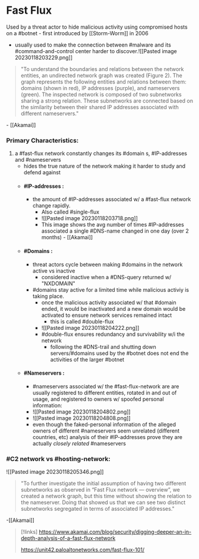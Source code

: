 
# Fast Flux
Used by a threat actor to hide malicious activity using compromised hosts on a #botnet
	- first introduced by [[Storm-Worm]] in 2006
- usually used to make the connection between #malware and its #command-and-control center harder to discover.![[Pasted image 20230118203229.png]]
>"To understand the boundaries and relations between the network entities, an undirected network graph was created (Figure 2). The graph represents the following entities and relations between them: domains (shown in red), IP addresses (purple), and nameservers (green). The inspected network is composed of two subnetworks sharing a strong relation. These subnetworks are connected based on the similarity between their shared IP addresses associated with different nameservers." 

\- [[Akamai]]

### Primary Characteristics:
1. a #fast-flux network constantly changes its #domain s, #IP-addresses and #nameservers 
	- hides the true nature of the network making it harder to study and defend against
	- #### #IP-addresses :
		- the amount of #IP-addresses associated w/ a #fast-flux network change rapidly.
			- Also called #single-flux
			- ![[Pasted image 20230118203718.png]] 
			- This image shows the avg number of times #IP-addresses associated a single #DNS-name changed in one day (over 2 months) - [[Akamai]]
	- #### #Domains :
		- threat actors cycle between making #domains in the network active vs inactive 
			- considered inactive when a #DNS-query returned w/ "NXDOMAIN"
		- #domains stay active for a limited time while malicious activiy is taking place. 
			- once the malicious activity associated w/ that #domain ended, it would be inactivated and a new domain would be activated to ensure network services remained intact
				- this is called #double-flux
			- ![[Pasted image 20230118204222.png]] 
			- #double-flux ensures redundancy and survivability w/i the network
				- following the #DNS-trail and shutting down servers/#domains used by the #botnet does not end the activities of the larger #botnet 
	- #### #Nameservers :
		- #nameservers associated w/ the #fast-flux-network are are usually registered to different entities, rotated in and out of usage, and registered to owners w/ spoofed personal information:
		- ![[Pasted image 20230118204802.png]] 
		- ![[Pasted image 20230118204808.png]] 
		- even though the faked-personal information of the alleged owners of different #nameservers seem unrelated (different countries, etc) analysis of their #IP-addresses prove they are actually *closely related* #nameservers 

### #C2 network vs #hosting-network:

![[Pasted image 20230118205346.png]] 
>"To further investigate the initial assumption of having two different subnetworks as observed in “Fast Flux network — overview”, we created a network graph, but this time without showing the relation to the nameserver. Doing that showed us that we can see two distinct subnetworks segregated in terms of associated IP addresses." 

\-[[Akamai]] 

>[!links]
> https://www.akamai.com/blog/security/digging-deeper-an-in-depth-analysis-of-a-fast-flux-network
> 
> https://unit42.paloaltonetworks.com/fast-flux-101/
